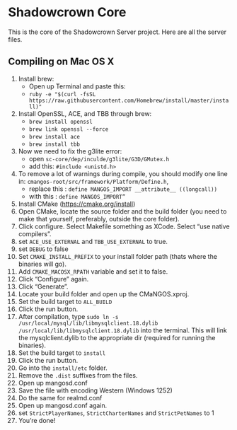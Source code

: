 # Shadowcrown Core
This is the core of the Shadowcrown Server project. Here are all the server files.
## Compiling on Mac OS X
1. Install brew:
	- Open up Terminal and paste this: 
	- ```ruby -e "$(curl -fsSL https://raw.githubusercontent.com/Homebrew/install/master/install)"```
2. Install OpenSSL, ACE, and TBB through brew:
	- ```brew install openssl```
	- ```brew link openssl --force```
	- ```brew install ace```
	- ```brew install tbb```
3. Now we need to fix the g3lite error:
	- open ```sc-core/dep/inculde/g3lite/G3D/GMutex.h```
	- add this: ```#include <unistd.h>```
4. To remove a lot of warnings during compile, you should modify one line in:  ```cmangos-root/src/framework/Platform/Define.h```,
	- replace this : ```define MANGOS_IMPORT __attribute__ ((longcall))```
	- with this : ```define MANGOS_IMPORT”```
5. Install CMake (https://cmake.org/install)
6. Open CMake, locate the source folder and the build folder (you need to make that yourself, preferably, outside the core folder).
7. Click configure. Select Makefile something as XCode. Select “use native compilers”.
8. set ```ACE_USE_EXTERNAL``` and ```TBB_USE_EXTERNAL``` to true.
9. set ```DEBUG``` to false
10. Set ```CMAKE_INSTALL_PREFIX``` to your install folder path (thats where the binaries will go).
11. Add ```CMAKE_MACOSX_RPATH``` variable and set it to false.
12. Click “Configure” again.
11. Click “Generate”.
10. Locate your build folder and open up the CMaNGOS.xproj.
11. Set the build target to ```ALL_BUILD```
12. Click the run button.
12. After compilation, type ```sudo ln -s /usr/local/mysql/lib/libmysqlclient.18.dylib /usr/local/lib/libmysqlclient.18.dylib``` into the terminal. This will link the mysqlclient.dylib to the appropriate dir (required for running the binaries).
13. Set the build target to ```install```
14. Click the run button.
15. Go into the ```install/etc``` folder.
16. Remove the ```.dist``` suffixes from the files.
17. Open up mangosd.conf
18. Save the file with encoding Western (Windows 1252)
19. Do the same for realmd.conf
20. Open up mangosd.conf again.
21. set ```StrictPlayerNames```, ```StrictCharterNames``` and ```StrictPetNames``` to 1
17. You’re done!

